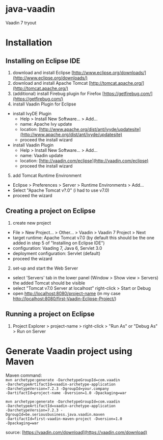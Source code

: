 java-vaadin
===========

Vaadin 7 tryout

# Installation  
  
## Installing on Eclipse IDE  
  
1. download and install Eclipse [http://www.eclipse.org/downloads/](http://www.eclipse.org/downloads/)  
2. download and install Apache Tomcat [http://tomcat.apache.org/](http://tomcat.apache.org/)  
3. (additional) install Firebug plugin for Firefox [https://getfirebug.com/](https://getfirebug.com/)  
4. install Vaadin Plugin for Eclipse  
  - install IvyDE Plugin  
    - Help > Install New Software... > Add...  
    - name: Apache Ivy update
    - location: [http://www.apache.org/dist/ant/ivyde/updatesite](http://www.apache.org/dist/ant/ivyde/updatesite)  
    - proceed the install wizard  
  - install Vaadin Plugin  
    - Help > Install New Software... > Add...  
    - name: Vaadin update  
    - location: [http://vaadin.com/eclipse](http://vaadin.com/eclipse)  
    - proceed the install wizard  
5. add Tomcat Runtime Environment  
  - Eclipse > Preferences > Server > Runtime Environments > Add...  
  - Select "Apache Tomcat v?.0" (i had to use v7.0)
  - proceed the wizard    
  
## Creating a project on Eclipse  
  
1. create new project  
  - File > New Project... > Other... > Vaadin > Vaadin 7 Project > Next  
  - target runtime: Apache Tomcat v7.0 (by default this should be the one added in step 5 of "Installing on Eclipse IDE")  
  - configuration: Vaading 7, Java 6, Servlet 3.0  
  - deployment configuration: Servlet (default)  
  - proceed the wizard  
2. set-up and start the Web Server  
  - select 'Servers' tab in the lower panel (Window > Show view > Servers) the added Tomcat should be visible  
  - select "Tomcat v7.0 Server at localhost" right-click > Start or Debug  
  - open [http://localhost:8080/project-name](http://localhost:8080/project-name) (in my case [http://localhost:8080/first-Vaadin-Eclipse-Project/](http://localhost:8080/first-Vaadin-Eclipse-Project/))  
  
## Running a project on Eclipse  
  
1. Project Explorer > project-name > right-click > "Run As" or "Debug As" > Run on Server
  
# Generate Vaadin project using Maven  
  
Maven command:  
<code>mvn archetype:generate -DarchetypeGroupId=com.vaadin -DarchetypeArtifactId=vaadin-archetype-application -DarchetypeVersion=7.2.3 -DgroupId=your.company -DartifactId=project-name -Dversion=1.0 -Dpackaging=war</code>  
  
<code>mvn archetype:generate -DarchetypeGroupId=com.vaadin -DarchetypeArtifactId=vaadin-archetype-application -DarchetypeVersion=7.2.3 -DgroupId=be.seriousbusiness.java.vaadin.maven -DartifactId=first-vaadin-maven-project -Dversion=1.0 -Dpackaging=war</code>  
  
source: [https://vaadin.com/download](https://vaadin.com/download)  

